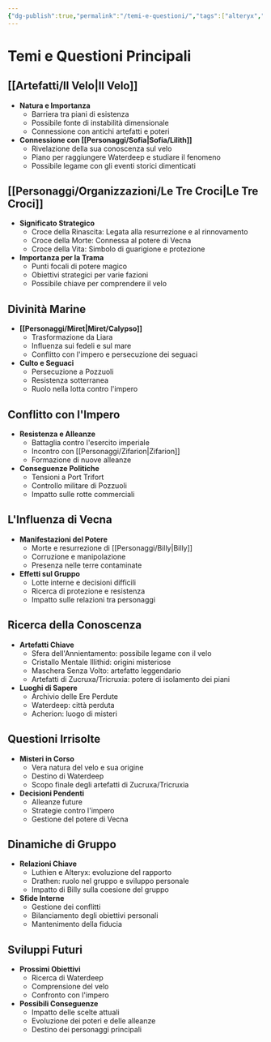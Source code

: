 ```yaml
---
{"dg-publish":true,"permalink":"/temi-e-questioni/","tags":["alteryx","billy","drathen","luthien","miret","sofia","zifarion","le-tre-croci"],"noteIcon":""}
---
```


# Temi e Questioni Principali

## [[Artefatti/Il Velo\|Il Velo]]
- **Natura e Importanza**
  - Barriera tra piani di esistenza
  - Possibile fonte di instabilità dimensionale
  - Connessione con antichi artefatti e poteri
- **Connessione con [[Personaggi/Sofia\|Sofia/Lilith]]**
  - Rivelazione della sua conoscenza sul velo
  - Piano per raggiungere Waterdeep e studiare il fenomeno
  - Possibile legame con gli eventi storici dimenticati

## [[Personaggi/Organizzazioni/Le Tre Croci\|Le Tre Croci]]
- **Significato Strategico**
  - Croce della Rinascita: Legata alla resurrezione e al rinnovamento
  - Croce della Morte: Connessa al potere di Vecna
  - Croce della Vita: Simbolo di guarigione e protezione
- **Importanza per la Trama**
  - Punti focali di potere magico
  - Obiettivi strategici per varie fazioni
  - Possibile chiave per comprendere il velo

## Divinità Marine
- **[[Personaggi/Miret\|Miret/Calypso]]**
  - Trasformazione da Liara
  - Influenza sui fedeli e sul mare
  - Conflitto con l'impero e persecuzione dei seguaci
- **Culto e Seguaci**
  - Persecuzione a Pozzuoli
  - Resistenza sotterranea
  - Ruolo nella lotta contro l'impero

## Conflitto con l'Impero
- **Resistenza e Alleanze**
  - Battaglia contro l'esercito imperiale
  - Incontro con [[Personaggi/Zifarion\|Zifarion]]
  - Formazione di nuove alleanze
- **Conseguenze Politiche**
  - Tensioni a Port Trifort
  - Controllo militare di Pozzuoli
  - Impatto sulle rotte commerciali

## L'Influenza di Vecna
- **Manifestazioni del Potere**
  - Morte e resurrezione di [[Personaggi/Billy\|Billy]]
  - Corruzione e manipolazione
  - Presenza nelle terre contaminate
- **Effetti sul Gruppo**
  - Lotte interne e decisioni difficili
  - Ricerca di protezione e resistenza
  - Impatto sulle relazioni tra personaggi

## Ricerca della Conoscenza
- **Artefatti Chiave**
  - Sfera dell'Annientamento: possibile legame con il velo
  - Cristallo Mentale Illithid: origini misteriose
  - Maschera Senza Volto: artefatto leggendario
  - Artefatti di Zucruxa/Tricruxia: potere di isolamento dei piani
- **Luoghi di Sapere**
  - Archivio delle Ere Perdute
  - Waterdeep: città perduta
  - Acherion: luogo di misteri

## Questioni Irrisolte
- **Misteri in Corso**
  - Vera natura del velo e sua origine
  - Destino di Waterdeep
  - Scopo finale degli artefatti di Zucruxa/Tricruxia
- **Decisioni Pendenti**
  - Alleanze future
  - Strategie contro l'impero
  - Gestione del potere di Vecna

## Dinamiche di Gruppo
- **Relazioni Chiave**
  - Luthien e Alteryx: evoluzione del rapporto
  - Drathen: ruolo nel gruppo e sviluppo personale
  - Impatto di Billy sulla coesione del gruppo
- **Sfide Interne**
  - Gestione dei conflitti
  - Bilanciamento degli obiettivi personali
  - Mantenimento della fiducia

## Sviluppi Futuri
- **Prossimi Obiettivi**
  - Ricerca di Waterdeep
  - Comprensione del velo
  - Confronto con l'impero
- **Possibili Conseguenze**
  - Impatto delle scelte attuali
  - Evoluzione dei poteri e delle alleanze
  - Destino dei personaggi principali